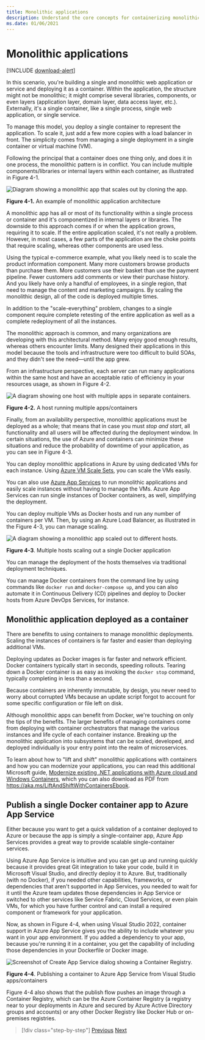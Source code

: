 ```yaml
---
title: Monolithic applications
description: Understand the core concepts for containerizing monolithic applications.
ms.date: 01/06/2021
---
```

# Monolithic applications

[!INCLUDE [download-alert](../includes/download-alert.md)]

In this scenario, you're building a single and monolithic web application or service and deploying it as a container. Within the application, the structure might not be monolithic; it might comprise several libraries, components, or even layers (application layer, domain layer, data access layer, etc.). Externally, it's a single container, like a single process, single web application, or single service.

To manage this model, you deploy a single container to represent the application. To scale it, just add a few more copies with a load balancer in front. The simplicity comes from managing a single deployment in a single container or virtual machine (VM).

Following the principal that a container does one thing only, and does it in one process, the monolithic pattern is in conflict. You can include multiple components/libraries or internal layers within each container, as illustrated in Figure 4-1.

![Diagram showing a monolithic app that scales out by cloning the app.](./media/monolithic-applications/monolithic-application-architecture-example.png)

**Figure 4-1.** An example of monolithic application architecture

A monolithic app has all or most of its functionality within a single process or container and it's componentized in internal layers or libraries. The downside to this approach comes if or when the application grows, requiring it to scale. If the entire application scaled, it's not really a problem. However, in most cases, a few parts of the application are the choke points that require scaling, whereas other components are used less.

Using the typical e-commerce example, what you likely need is to scale the product information component. Many more customers browse products than purchase them. More customers use their basket than use the payment pipeline. Fewer customers add comments or view their purchase history. And you likely have only a handful of employees, in a single region, that need to manage the content and marketing campaigns. By scaling the monolithic design, all of the code is deployed multiple times.

In addition to the "scale-everything" problem, changes to a single component require complete retesting of the entire application as well as a complete redeployment of all the instances.

The monolithic approach is common, and many organizations are developing with this architectural method. Many enjoy good enough results, whereas others encounter limits. Many designed their applications in this model because the tools and infrastructure were too difficult to build SOAs, and they didn't see the need—until the app grew.

From an infrastructure perspective, each server can run many applications within the same host and have an acceptable ratio of efficiency in your resources usage, as shown in Figure 4-2.

![A diagram showing one host with multiple apps in separate containers.](./media/monolithic-applications/host-with-multiple-apps-containers.png)

**Figure 4-2.** A host running multiple apps/containers

Finally, from an availability perspective, monolithic applications must be deployed as a whole; that means that in case you must *stop and start*, all functionality and all users will be affected during the deployment window. In certain situations, the use of Azure and containers can minimize these situations and reduce the probability of downtime of your application, as you can see in Figure 4-3.

You can deploy monolithic applications in Azure by using dedicated VMs for each instance. Using [Azure VM Scale Sets](/azure/virtual-machine-scale-sets/), you can scale the VMs easily.

You can also use [Azure App Services](https://azure.microsoft.com/services/app-service/) to run monolithic applications and easily scale instances without having to manage the VMs. Azure App Services can run single instances of Docker containers, as well, simplifying the deployment.

You can deploy multiple VMs as Docker hosts and run any number of containers per VM. Then, by using an Azure Load Balancer, as illustrated in the Figure 4-3, you can manage scaling.

![A diagram showing a monolithic app scaled out to different hosts.](./media/monolithic-applications/multiple-hosts-from-single-docker-container.png)

**Figure 4-3**. Multiple hosts scaling out a single Docker application

You can manage the deployment of the hosts themselves via traditional deployment techniques.

You can manage Docker containers from the command line by using commands like `docker run` and `docker-compose up`, and you can also automate it in Continuous Delivery (CD) pipelines and deploy to Docker hosts from Azure DevOps Services, for instance.

## Monolithic application deployed as a container

There are benefits to using containers to manage monolithic deployments. Scaling the instances of containers is far faster and easier than deploying additional VMs.

Deploying updates as Docker images is far faster and network efficient. Docker containers typically start in seconds, speeding rollouts. Tearing down a Docker container is as easy as invoking the `docker stop` command, typically completing in less than a second.

Because containers are inherently immutable, by design, you never need to worry about corrupted VMs because an update script forgot to account for some specific configuration or file left on disk.

Although monolithic apps can benefit from Docker, we're touching on only the tips of the benefits. The larger benefits of managing containers come from deploying with container orchestrators that manage the various instances and life cycle of each container instance. Breaking up the monolithic application into subsystems that can be scaled, developed, and deployed individually is your entry point into the realm of microservices.

To learn about how to "lift and shift" monolithic applications with containers and how you can modernize your applications, you can read this additional Microsoft guide, [Modernize existing .NET applications with Azure cloud and Windows Containers](../../modernize-with-azure-containers/index.md), which you can also download as PDF from <https://aka.ms/LiftAndShiftWithContainersEbook>.

## Publish a single Docker container app to Azure App Service

Either because you want to get a quick validation of a container deployed to Azure or because the app is simply a single-container app, Azure App Services provides a great way to provide scalable single-container services.

Using Azure App Service is intuitive and you can get up and running quickly because it provides great Git integration to take your code, build it in Microsoft Visual Studio, and directly deploy it to Azure. But, traditionally (with no Docker), if you needed other capabilities, frameworks, or dependencies that aren't supported in App Services, you needed to wait for it until the Azure team updates those dependencies in App Service or switched to other services like Service Fabric, Cloud Services, or even plain VMs, for which you have further control and can install a required component or framework for your application.

Now, as shown in Figure 4-4, when using Visual Studio 2022, container support in Azure App Service gives you the ability to include whatever you want in your app environment. If you added a dependency to your app, because you're running it in a container, you get the capability of including those dependencies in your Dockerfile or Docker image.

![Screenshot of Create App Service dialog showing a Container Registry.](./media/monolithic-applications/publish-azure-app-service-container.png)

**Figure 4-4**. Publishing a container to Azure App Service from Visual Studio apps/containers

Figure 4-4 also shows that the publish flow pushes an image through a Container Registry, which can be the Azure Container Registry (a registry near to your deployments in Azure and secured by Azure Active Directory groups and accounts) or any other Docker Registry like Docker Hub or on-premises registries.

>[!div class="step-by-step"]
>[Previous](common-container-design-principles.md)
>[Next](state-and-data-in-docker-applications.md)
